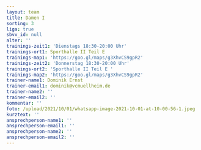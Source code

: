 ```yaml
---
layout: team
title: Damen I
sorting: 3
liga: true
sbvv_id: null
alter: ''
trainings-zeit1: 'Dienstags 18:30-20:00 Uhr'
trainings-ort1: Sporthalle II Teil E
trainings-map1: 'https://goo.gl/maps/g3XhvCS9gpR2'
trainings-zeit2: 'Donnerstag 18:30-20:00 Uhr'
trainings-ort2: 'Sporthalle II Teil E '
trainings-map2: 'https://goo.gl/maps/g3XhvCS9gpR2'
trainer-name1: Dominik Ernst
trainer-email1: dominik@vcmuellheim.de
trainer-name2: ''
trainer-email2: ''
kommentar: ''
foto: /upload/2021/10/01/whatsapp-image-2021-10-01-at-10-00-56-1.jpeg
kurztext: ''
ansprechperson-name1: ''
ansprechperson-email1: ''
ansprechperson-name2: ''
ansprechperson-email2: ''
---
```


